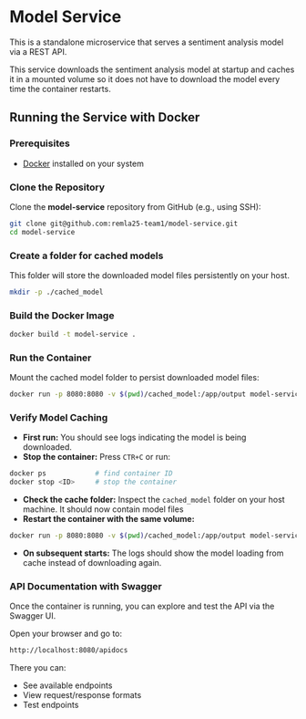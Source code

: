 # Model Service

This is a standalone microservice that serves a sentiment analysis model via a REST API.

This service downloads the sentiment analysis model at startup and caches it in a mounted volume so it does not have to download the model every time the container restarts.

## Running the Service with Docker

### Prerequisites

- [Docker](https://docs.docker.com/get-docker/) installed on your system

### Clone the Repository

Clone the **model-service** repository from GitHub (e.g., using SSH):

```bash
git clone git@github.com:remla25-team1/model-service.git
cd model-service
```

### Create a folder for cached models

This folder will store the downloaded model files persistently on your host.

```bash
mkdir -p ./cached_model
```

### Build the Docker Image

```bash
docker build -t model-service .
```

### Run the Container  

Mount the cached model folder to persist downloaded model files:

```bash
docker run -p 8080:8080 -v $(pwd)/cached_model:/app/output model-service
```

### Verify Model Caching

- **First run:** You should see logs indicating the model is being downloaded.
- **Stop the container:** Press ```CTR+C``` or run:
```bash
docker ps            # find container ID
docker stop <ID>     # stop the container
```
- **Check the cache folder:** Inspect the ```cached_model``` folder on your host machine. It should now contain model files
- **Restart the container with the same volume:**
```bash
docker run -p 8080:8080 -v $(pwd)/cached_model:/app/output model-service
```
- **On subsequent starts:** The logs should show the model loading from cache instead of downloading again.

### API Documentation with Swagger

Once the container is running, you can explore and test the API via the Swagger UI.

Open your browser and go to:

```bash
http://localhost:8080/apidocs
```

There you can:
- See available endpoints
- View request/response formats
- Test endpoints